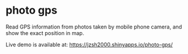 # photo gps

Read GPS information from photos taken by mobile phone camera, and show the
exact position in map.

Live demo is available at: <https://jzsh2000.shinyapps.io/photo-gps/>
